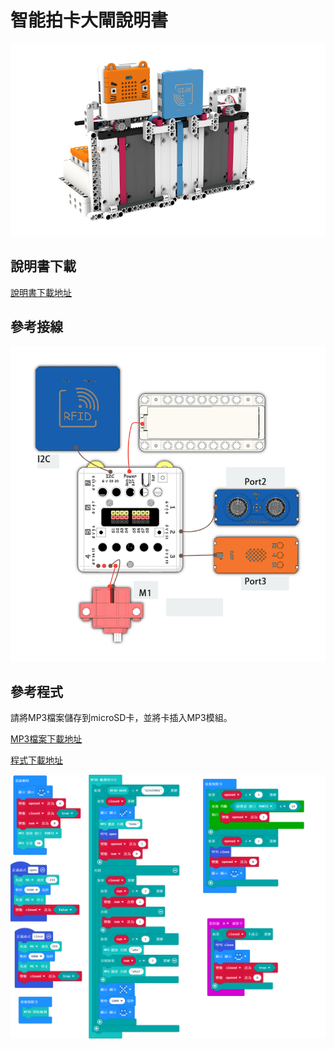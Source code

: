 # 智能拍卡大閘說明書

![](./instruction1/07_gate.png)

## 說明書下載

[說明書下載地址]()

## 參考接線

![](./instruction1/07_gatecon.png)

## 參考程式

請將MP3檔案儲存到microSD卡，並將卡插入MP3模組。

[MP3檔案下載地址]()

[程式下載地址]()

![](./instruction1/07_gatecode.png)